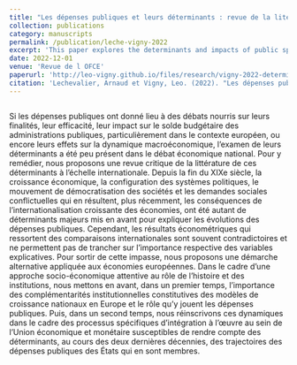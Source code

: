```yaml
---
title: "Les dépenses publiques et leurs déterminants : revue de la litétrature et mise en perspective dans le contexte institutionnel européen"
collection: publications
category: manuscripts
permalink: /publication/leche-vigny-2022
excerpt: 'This paper explores the determinants and impacts of public spendings.'
date: 2022-12-01
venue: 'Revue de l OFCE'
paperurl: 'http://leo-vigny.github.io/files/research/vigny-2022-determinant.pdf'
citation: 'Lechevalier, Arnaud et Vigny, Leo. (2022). "Les dépenses publiques et leurs déterminants : revue de la litétrature et mise en perspective dans le contexte institutionnel européen."&quot; <i>Revue de l OFCE 1</i>. 174(4), 49-101.'
---
```


<div style="display: flex; align-items: center;">
  <div>
    <p>Si les dépenses publiques ont donné lieu à des débats nourris sur leurs finalités, leur efficacité, leur impact sur le solde budgétaire des administrations publiques, particulièrement dans le contexte européen, ou encore leurs effets sur la dynamique macroéconomique, l’examen de leurs déterminants a été peu présent dans le débat économique national. Pour y remédier, nous proposons une revue critique de la littérature de ces déterminants à l’échelle internationale. Depuis la fin du XIXe siècle, la croissance économique, la configuration des systèmes politiques, le mouvement de démocratisation des sociétés et les demandes sociales conflictuelles qui en résultent, plus récemment, les conséquences de l’internationalisation croissante des économies, ont été autant de déterminants majeurs mis en avant pour expliquer les évolutions des dépenses publiques. Cependant, les résultats économétriques qui ressortent des comparaisons internationales sont souvent contradictoires et ne permettent pas de trancher sur l’importance respective des variables explicatives. Pour sortir de cette impasse, nous proposons une démarche alternative appliquée aux économies européennes. Dans le cadre d’une approche socio-économique attentive au rôle de l’histoire et des institutions, nous mettons en avant, dans un premier temps, l’importance des complémentarités institutionnelles constitutives des modèles de croissance nationaux en Europe et le rôle qu’y jouent les dépenses publiques. Puis, dans un second temps, nous réinscrivons ces dynamiques dans le cadre des processus spécifiques d’intégration à l’œuvre au sein de l’Union économique et monétaire susceptibles de rendre compte des déterminants, au cours des deux dernières décennies, des trajectoires des dépenses publiques des États qui en sont membres.</p>
  </div>
</div>